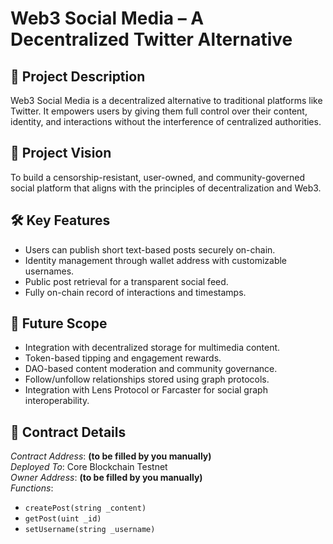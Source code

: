 # Web3 Social Media – A Decentralized Twitter Alternative

## 📄 Project Description
Web3 Social Media is a decentralized alternative to traditional platforms like Twitter. It empowers users by giving them full control over their content, identity, and interactions without the interference of centralized authorities.

## 🎯 Project Vision
To build a censorship-resistant, user-owned, and community-governed social platform that aligns with the principles of decentralization and Web3.

## 🛠️ Key Features
- Users can publish short text-based posts securely on-chain.
- Identity management through wallet address with customizable usernames.
- Public post retrieval for a transparent social feed.
- Fully on-chain record of interactions and timestamps.

## 🔭 Future Scope
- Integration with decentralized storage for multimedia content.
- Token-based tipping and engagement rewards.
- DAO-based content moderation and community governance.
- Follow/unfollow relationships stored using graph protocols.
- Integration with Lens Protocol or Farcaster for social graph interoperability.

## 📜 Contract Details
_Contract Address_: **(to be filled by you manually)**  
_Deployed To_: Core Blockchain Testnet  
_Owner Address_: **(to be filled by you manually)**  
_Functions_:
- `createPost(string _content)`
- `getPost(uint _id)`
- `setUsername(string _username)`
